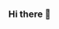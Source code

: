### Hi there 👋

<!--
**BoPaDoPa/BoPaDoPa** is a ✨ _special_ ✨ repository because its `README.md` (this file) appears on your GitHub profile.

Here are some ideas to get you started:

- 🔭 I’m currently working on many cool AI things for nonprofits.
- 👯 I’m looking to collaborate on free AI templates for nonprofits. 
- 🤔 I’m looking for help with creating free AI templates for nonprofits. 
- 💬 Ask me about anything!
- 📫 How to reach me: bo@tauconsulting.nl
- 😄 Pronouns: He/His/Him
- ⚡ Fun fact: Life is a circus, enjoy! 

